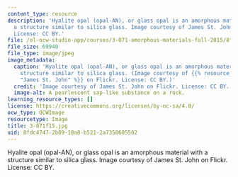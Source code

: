 ```yaml
---
content_type: resource
description: 'Hyalite opal (opal-AN), or glass opal is an amorphous material with
  a structure similar to silica glass. Image courtesy of James St. John on Flickr.
  License: CC BY.'
file: /ol-ocw-studio-app/courses/3-071-amorphous-materials-fall-2015/8fdc47472b0918a8b5212a7350605502_3-071f15.jpg
file_size: 69940
file_type: image/jpeg
image_metadata:
  caption: 'Hyalite opal (opal-AN), or glass opal is an amorphous material with a
    structure similar to silica glass. (Image courtesy of {{% resource_link "e3150b63-811d-412e-9f38-7ee112cbbce5"
    "James St. John" %}} on Flickr. License: CC BY.)'
  credit: 'Image courtesy of James St. John on Flickr. License: CC BY.'
  image-alt: A pearlescent sap-like substance on a rock.
learning_resource_types: []
license: https://creativecommons.org/licenses/by-nc-sa/4.0/
ocw_type: OCWImage
resourcetype: Image
title: 3-071f15.jpg
uid: 8fdc4747-2b09-18a8-b521-2a7350605502
---
```

Hyalite opal (opal-AN), or glass opal is an amorphous material with a structure similar to silica glass. Image courtesy of James St. John on Flickr. License: CC BY.